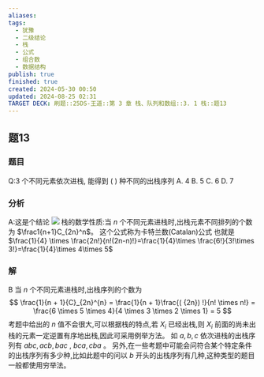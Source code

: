 ```yaml
---
aliases: 
tags:
  - 犹豫
  - 二级结论
  - 栈
  - 公式
  - 组合数
  - 数据结构
publish: true
finished: true
created: 2024-05-30 00:50
updated: 2024-08-25 02:31
TARGET DECK: 刷题::25DS-王道::第 3 章 栈、队列和数组::3. 1 栈::题13
---
```

## 题13
### 题目
Q:3 个不同元素依次进栈, 能得到 ( ) 种不同的出栈序列
A. 4 B. 5 C. 6 D. 7  
### 分析
A:这是个结论
![](https://img.hwenyi.tech/202408251316972.webp)
栈的数学性质:当 $n$ 个不同元素进栈时,出栈元素不同排列的个数为 $\frac1{n+1}C_{2n}^n$。
这个公式称为卡特兰数(Catalan)公式
也就是$\frac{1}{4} \times \frac{2n!}{n!(2n-n)!}=\frac{1}{4}\times \frac{6!}{3!\times 3!}=\frac{1}{4}\times 4\times 5$
### 解
B
当 $n$ 个不同元素进栈时,出栈序列的个数为
$$
\frac{1}{n + 1}{C}_{2n}^{n} = \frac{1}{n + 1}\frac{( {2n}) !}{n! \times  n!} = \frac{6 \times  5 \times  4}{4 \times  3 \times  2 \times  1} = 5
$$
考题中给出的 $n$ 值不会很大,可以根据栈的特点,若 ${X}_{i}$ 已经出栈,则 ${X}_{i}$ 前面的尚未出栈的元素一定逆置有序地出栈,因此可采用例举方法。
如 $a,b,c$ 依次进栈的出栈序列有 ${abc},{acb},{bac}$ , ${bca},{cba}$ 。
另外,在一些考题中可能会问符合某个特定条件的出栈序列有多少种,比如此题中的问以 $b$ 开头的出栈序列有几种,这种类型的题目一般都使用穷举法。

